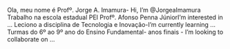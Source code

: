 Ola, meu nome é Profº. Jorge A. Imamura- Hi, I’m @JorgeaImamura
Trabalho na escola estadual PEI Profº. Afonso Penna JúniorI’m interested in ...
Leciono a disciplina de Tecnologia e Inovação-I’m currently learning ...
Turmas do 6º ao 9º ano do Ensino Fundamental- anos finais - I’m looking to collaborate on ...


<!---
JorgeaImamura/JorgeaImamura is a ✨ special ✨ repository because its `README.md` (this file) appears on your GitHub profile.
You can click the Preview link to take a look at your changes.
--->
